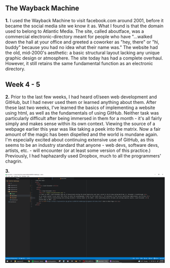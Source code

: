 ## The Wayback Machine

**1.** I used the Wayback Machine to visit facebook.com around 2001, before it became the social media site we know it as. What I found is that the domain
used to belong to Atlantic Media. The site, called aboutface, was a commercial electronic-directory meant for people who have "...walked down the hall at
your office and greeted a coworker as "hey, there" or "hi, buddy" because you had no idea what their name was." The website had the old, mid-2000's aesthetic:
a basic structural layout lacking any unique graphic design or atmosphere. The site today has had a complete overhaul. However, it still retains the same
fundamental function as an electronic directory.

## Week 4 - 5

**2.** Prior to the last few weeks, I had heard of/seen web development and GitHub, but I had never used them or learned anything about them. After these last
two weeks, I've learned the basics of implementing a website using html, as well as the fundamentals of using GitHub. Neither task was particularly difficult
after being immersed in them for a month - it's all fairly simply and makes sense within its own context. Viewing the source of a webpage earlier this year was
like taking a peek into the matrix. Now a fair amount of the magic has been dispelled and the world is mundane again. I'm especially excited about continuing
extensive use of GitHub, as this seems to be an industry standard that anyone - web devs, software devs, artists, etc. - will encounter (or at least some
version of this practice.) Previously, I had haphazardly used Dropbox, much to all the programmers' chagrin.

**3.** ![Assignment 05 Screenshot](./images/assignment05Screenshot.png)
